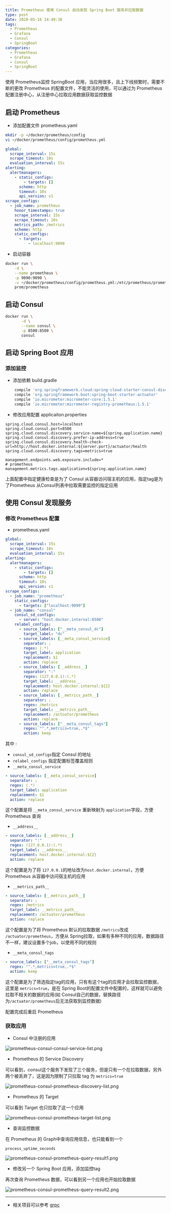 ```yaml
---
title: Prometheus 使用 Consul 自动发现 Spring Boot 服务并拉取数据
type: post
date: 2020-05-16 14:49:38
tags:
  - Prometheus
  - Grafana
  - Consul
  - SpringBoot
categories:
  - Prometheus
  - Grafana
  - Consul
  - SpringBoot
---
```



使用 Prometheus监控 SpringBoot 应用，当应用很多，且上下线频繁时，需要不断的更改 Prometheus 的配置文件，不能灵活的使用，可以通过为 Prometheus配置注册中心，从注册中心拉取应用数据获取监控数据

## 启动 Prometheus

- 添加配置文件 prometheus.yaml

```bash
mkdir -p ~/docker/prometheus/config
vi ~/docker/prometheus/config/prometheus.yml
```

```yaml
global:
  scrape_interval: 15s
  scrape_timeout: 10s
  evaluation_interval: 15s
alerting:
  alertmanagers:
    - static_configs:
        - targets: []
      scheme: http
      timeout: 10s
      api_version: v1
scrape_configs:
  - job_name: prometheus
    honor_timestamps: true
    scrape_interval: 15s
    scrape_timeout: 10s
    metrics_path: /metrics
    scheme: http
    static_configs:
      - targets:
          - localhost:9090
```

- 启动容器

```bash
docker run \
    -d \
    --name prometheus \
    -p 9090:9090 \
    -v ~/docker/prometheus/config/prometheus.yml:/etc/prometheus/prometheus.yml \
    prom/prometheus
```

## 启动 Consul

```bash
docker run \
       -d \
       --name consul \
       -p 8500:8500 \
       consul
```

## 启动 Spring Boot 应用

### 添加监控

- 添加依赖 build.gradle

```groovy
    compile 'org.springframework.cloud:spring-cloud-starter-consul-discovery'
    compile 'org.springframework.boot:spring-boot-starter-actuator'
    compile 'io.micrometer:micrometer-core:1.5.1'
    compile 'io.micrometer:micrometer-registry-prometheus:1.5.1'
```

- 修改应用配置 applicaiton.properties

```
spring.cloud.consul.host=localhost
spring.cloud.consul.port=8500
spring.cloud.consul.discovery.service-name=${spring.application.name}
spring.cloud.consul.discovery.prefer-ip-address=true
spring.cloud.consul.discovery.health-check-url=http://host.docker.internal:${server.port}/actuator/health
spring.cloud.consul.discovery.tags=metrics=true

management.endpoints.web.exposure.include=*
# prometheus
management.metrics.tags.application=${spring.application.name}
```

上面配置中指定健康检查是为了 Consul 从容器访问宿主机的应用，指定tag是为了Prometheus 从Consul列表中拉取需要监控的指定应用

## 使用 Consul 发现服务

### 修改 Prometheus 配置

- prometheus.yaml

```yaml
global:
  scrape_interval: 15s
  scrape_timeout: 10s
  evaluation_interval: 15s
alerting:
  alertmanagers:
    - static_configs:
        - targets: []
      scheme: http
      timeout: 10s
      api_version: v1
scrape_configs:
  - job_name: "prometheus"
    static_configs:
      - targets: ["localhost:9090"]
  - job_name: "consul"
    consul_sd_configs:
      - server: "host.docker.internal:8500"
    relabel_configs:
      - source_labels: ["__meta_consul_dc"]
        target_label: "dc"
      - source_labels: [__meta_consul_service]
        separator: ;
        regex: (.*)
        target_label: application
        replacement: $1
        action: replace
      - source_labels: [__address__]
        separator: ":"
        regex: (127.0.0.1):(.*)
        target_label: __address__
        replacement: host.docker.internal:${2}
        action: replace
      - source_labels: [__metrics_path__]
        separator: ;
        regex: /metrics
        target_label: __metrics_path__
        replacement: /actuator/prometheus
        action: replace
      - source_labels: ["__meta_consul_tags"]
        regex: "^.*,metrics=true,.*$"
        action: keep
```

其中 :

- `consul_sd_configs`指定 Consul 的地址
- `relabel_configs` 指定配置标签覆盖规则
- `__meta_consul_service`

```yaml
- source_labels: [__meta_consul_service]
  separator: ;
  regex: (.*)
  target_label: application
  replacement: $1
  action: replace
```

这个配置是将 `__meta_consul_service` 重新映射为 `application`字段，方便 Prometheus 查询

- `__address__`

```yaml
- source_labels: [__address__]
  separator: ":"
  regex: (127.0.0.1):(.*)
  target_label: __address__
  replacement: host.docker.internal:${2}
  action: replace
```

这个配置是为了将 `127.0.0.1`的地址改为`host.docker.internal`，方便 Prometheus 从容器中访问宿主机的应用

- `__metrics_path__`

```yaml
- source_labels: [__metrics_path__]
  separator: ;
  regex: /metrics
  target_label: __metrics_path__
  replacement: /actuator/prometheus
  action: replace
```

这个配置是为了将 Prometheus 默认的拉取数据 `/metrics`改成 `/actuator/prometheus`，方便从 Spring拉取，如果有多种不同的应用，数据路径不一样，建议设置多个job，以使用不同的规则

- `__meta_consul_tags`

```yaml
- source_labels: ["__meta_consul_tags"]
  regex: "^.*,metrics=true,.*$"
  action: keep
```

这个配置是为了筛选指定tag的应用，只有有这个tag的应用才会拉取监控数据，这里是 `metrics=true`，是在 Spring Boot的配置文件中配置的，这样就可以避免拉取不相关的数据的应用(如 Consul自己的数据，替换路径为`/actuator/prometheus`后无法获取到监控数据)

配置完成后重启 Prometheus

### 获取应用

- Consul 中注册的应用

![prometheus-consul-consul-service-list.png](https://img.hellowood.dev/picture/prometheus-consul-consul-service-list.png)

- Prometheus 的 Service Discovery

可以看到，consul这个服务下发现了三个服务，但是只有一个在拉取数据，另外两个被丢弃了，这是因为限制了只拉取 tag 为 `metrics=true`

![prometheus-consul-prometheus-discovery-list.png](https://img.hellowood.dev/picture/prometheus-consul-prometheus-discovery-list.png)

- Prometheus 的 Target

可以看到 Target 也只拉取了这一个应用

![prometheus-consul-prometheus-target-list.png](https://img.hellowood.dev/picture/prometheus-consul-prometheus-target-list.png)

- 查询监控数据

在 Prometheus 的 Graph中查询应用信息，也只能看到一个

```
process_uptime_seconds
```

![prometheus-consul-prometheus-query-result1.png](https://img.hellowood.dev/picture/prometheus-consul-prometheus-query-result1.png)

- 修改另一个 Spring Boot 应用，添加监控tag

再次查询 Prometheus 数据，可以看到另一个应用也开始拉取数据

![prometheus-consul-prometheus-query-result2.png](https://img.hellowood.dev/picture/prometheus-consul-prometheus-query-result2.png)

---

- 相关项目可以参考 [grpc](https://github.com/helloworlde/SpringBootCollection/tree/master/grpc)
